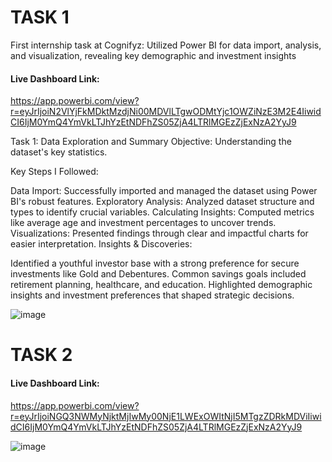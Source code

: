 # TASK 1
First internship task at Cognifyz: Utilized Power BI for data import, analysis, and visualization, revealing key demographic and investment insights

#### Live Dashboard Link: 

https://app.powerbi.com/view?r=eyJrIjoiN2VlYjFkMDktMzdjNi00MDVlLTgwODMtYjc1OWZiNzE3M2E4IiwidCI6IjM0YmQ4YmVkLTJhYzEtNDFhZS05ZjA4LTRlMGEzZjExNzA2YyJ9

Task 1: Data Exploration and Summary
Objective: Understanding the dataset's key statistics.

Key Steps I Followed:

Data Import: Successfully imported and managed the dataset using Power BI's robust features.
Exploratory Analysis: Analyzed dataset structure and types to identify crucial variables.
Calculating Insights: Computed metrics like average age and investment percentages to uncover trends.
Visualizations: Presented findings through clear and impactful charts for easier interpretation.
Insights & Discoveries:

Identified a youthful investor base with a strong preference for secure investments like Gold and Debentures.
Common savings goals included retirement planning, healthcare, and education.
Highlighted demographic insights and investment preferences that shaped strategic decisions.

![image](https://github.com/SakshiYadav13/Data-Exploration-Summary-Task-1-/assets/88963135/b3b52efb-d6de-49e5-87e5-8fe994a0e6fc)


# TASK 2

#### Live Dashboard Link: 

https://app.powerbi.com/view?r=eyJrIjoiNGQ3NWMyNjktMjIwMy00NjE1LWExOWItNjI5MTgzZDRkMDViIiwidCI6IjM0YmQ4YmVkLTJhYzEtNDFhZS05ZjA4LTRlMGEzZjExNzA2YyJ9

![image](https://github.com/user-attachments/assets/d2c977e5-d557-4d0c-9903-b26470b09930)

